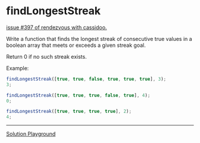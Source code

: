 # findLongestStreak

[issue #397 of rendezvous with cassidoo.](https://buttondown.com/cassidoo/archive/this-present-moment-was-once-the-unimaginable/)

Write a function that finds the longest streak of consecutive true values
in a boolean array that meets or exceeds a given streak goal.

Return 0 if no such streak exists.

Example:

```ts
findLongestStreak([true, true, false, true, true, true], 3);
3;

findLongestStreak([true, true, true, false, true], 4);
0;

findLongestStreak([true, true, true, true], 2);
4;
```

---

[Solution Playground](https://tsplay.dev/NVDY7W)
